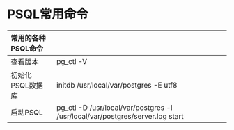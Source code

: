 # PSQL常用命令

| 常用的各种PSQL命令 |  |
| :--- | :------ |
| 查看版本 | pg_ctl -V |
| 初始化PSQL数据库 | initdb /usr/local/var/postgres -E utf8 |
| 启动PSQL | pg_ctl -D /usr/local/var/postgres -l /usr/local/var/postgres/server.log start|






